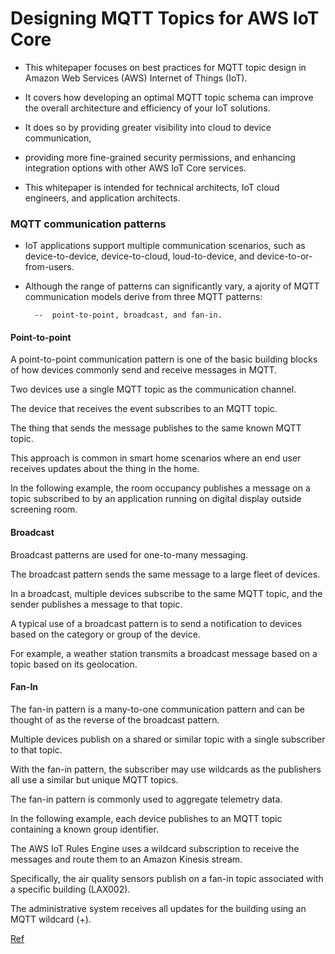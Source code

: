 # Designing MQTT Topics for AWS IoT Core


- This whitepaper focuses on best practices for MQTT topic design in Amazon Web Services (AWS) Internet of Things (IoT). 

- It covers how developing an optimal MQTT topic schema can improve the overall architecture and efficiency of your IoT solutions. 

- It does so by providing greater visibility into cloud to device communication, 
- providing more fine-grained security permissions, and enhancing integration options with other AWS IoT Core services. 

- This whitepaper is intended for technical architects, IoT cloud engineers, and application architects. 


### MQTT communication patterns

- IoT applications support multiple communication scenarios, such as device-to-device, device-to-cloud, loud-to-device, and device-to-or-from-users. 

- Although the range of patterns can significantly vary, a ajority of MQTT communication models derive from three MQTT patterns: 
        
        --  point-to-point, broadcast, and fan-in.


#### Point-to-point

A point-to-point communication pattern is one of the basic building blocks of how devices commonly send and receive messages in MQTT. 

Two devices use a single MQTT topic as the communication channel.

The device that receives the event subscribes to an MQTT topic. 

The thing that sends the message publishes to the same known MQTT topic. 

This approach is common in smart home scenarios where an end user receives updates about the thing in the home. 

In the following example, the room occupancy publishes a message on a topic subscribed to by an application running on digital display outside screening room.

#### Broadcast

Broadcast patterns are used for one-to-many messaging. 

The broadcast pattern sends the same message to a large fleet of devices. 

In a broadcast, multiple devices subscribe to the same MQTT topic, and the sender publishes a message to that topic. 

A typical use of a broadcast pattern is to send a notification to devices based on the category or group of the device. 

For example, a weather station transmits a broadcast message based on a topic based on its geolocation.


#### Fan-In

The fan-in pattern is a many-to-one communication pattern and can be thought of as the reverse of the broadcast pattern.

Multiple devices publish on a shared or similar topic with a single subscriber to that topic. 

With the fan-in pattern, the subscriber may use wildcards as the publishers all use a similar but unique MQTT topics. 

The fan-in pattern is commonly used to aggregate telemetry data.

In the following example, each device publishes to an MQTT topic containing a known group identifier.

The AWS IoT Rules Engine uses a wildcard subscription to receive the messages and route them to an Amazon Kinesis stream. 

Specifically, the air quality sensors publish on a fan-in topic associated with a specific building (LAX002). 

The administrative system receives all updates for the building using an MQTT wildcard (+).








<a href="https://docs.aws.amazon.com/whitepapers/latest/designing-mqtt-topics-aws-iot-core/designing-mqtt-topics-aws-iot-core.pdf#designing-mqtt-topics-aws-iot-core
"> Ref </a> 











